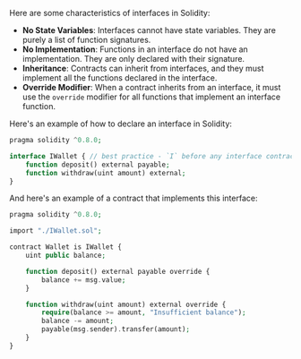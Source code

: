 Here are some characteristics of interfaces in Solidity:

- **No State Variables**: Interfaces cannot have state variables. They are purely a list of function signatures.
- **No Implementation**: Functions in an interface do not have an implementation. They are only declared with their signature.
- **Inheritance**: Contracts can inherit from interfaces, and they must implement all the functions declared in the interface.
- **Override Modifier**: When a contract inherits from an interface, it must use the `override` modifier for all functions that implement an interface function.

Here's an example of how to declare an interface in Solidity:
```php
pragma solidity ^0.8.0;

interface IWallet { // best practice - `I` before any interface contract
    function deposit() external payable;
    function withdraw(uint amount) external;
}
```

And here's an example of a contract that implements this interface:
```php
pragma solidity ^0.8.0;

import "./IWallet.sol";

contract Wallet is IWallet {
    uint public balance;

    function deposit() external payable override {
        balance += msg.value;
    }

    function withdraw(uint amount) external override {
        require(balance >= amount, "Insufficient balance");
        balance -= amount;
        payable(msg.sender).transfer(amount);
    }
}

```